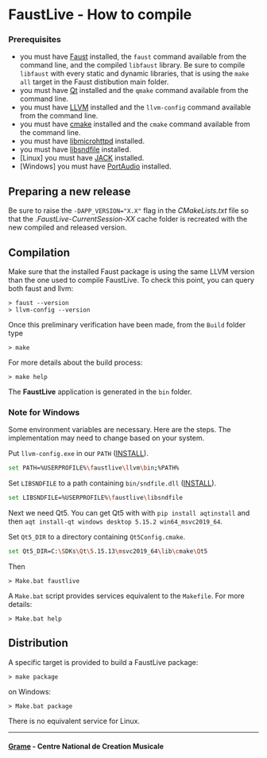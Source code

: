 FaustLive - How to compile
============================

### Prerequisites
- you must have [Faust](https://faust.grame.fr/) installed, the `faust` command available from the command line, and the compiled `libfaust` library. Be sure to compile `libfaust` with every static and dynamic libraries, that is using the `make all` target in the Faust distibution main folder.
- you must have [Qt](https://www.qt.io/) installed and the `qmake` command available from the command line.
- you must have [LLVM](http://llvm.org/) installed and the `llvm-config` command available from the command line.
- you must have [cmake](https://cmake.org/) installed and the `cmake` command available from the command line.
- you must have [libmicrohttpd](https://www.gnu.org/software/libmicrohttpd/) installed.
- you must have [libsndfile](http://www.mega-nerd.com/libsndfile/) installed.
- [Linux] you must have [JACK](http://jackaudio.org/) installed.
- [Windows] you must have [PortAudio](http://www.portaudio.com/) installed.

## Preparing a new release

Be sure to raise the `-DAPP_VERSION="X.X"` flag in the *CMakeLists.txt* file so that the .*FaustLive-CurrentSession-XX* cache folder is recreated with the new compiled and released version.

## Compilation

Make sure that the installed Faust package is using the same LLVM version than the one used to compile FaustLive. To check this point, you can query both faust and llvm:
~~~~~~~~~~
> faust --version
> llvm-config --version
~~~~~~~~~~

Once this preliminary verification have been made, from the `Build` folder type 
~~~~~~~~~~
> make
~~~~~~~~~~

For more details about the build process:
~~~~~~~~~~
> make help
~~~~~~~~~~

The **FaustLive** application is generated in the `bin` folder.

### Note for Windows

Some environment variables are necessary. Here are the steps. The implementation may need to change based on your system.

Put `llvm-config.exe` in our `PATH` ([INSTALL](https://github.com/DBraun/TD-Faust/releases/download/llvm-15.0.7-win11-x86_64/llvm-15.0.7-win11-x86_64.zip)).
```bash
set PATH=%USERPROFILE%\faustlive\llvm\bin;%PATH%
```

Set `LIBSNDFILE` to a path containing `bin/sndfile.dll` ([INSTALL](https://github.com/libsndfile/libsndfile/releases/download/1.2.0/libsndfile-1.2.0-win64.zip)).
```bash
set LIBSNDFILE=%USERPROFILE%\faustlive\libsndfile
```

Next we need Qt5. You can get Qt5 with with `pip install aqtinstall` and then `aqt install-qt windows desktop 5.15.2 win64_msvc2019_64`.

Set `Qt5_DIR` to a directory containing `Qt5Config.cmake`.
```bash
set Qt5_DIR=C:\SDKs\Qt\5.15.13\msvc2019_64\lib\cmake\Qt5
```

Then
~~~~~~~~~~
> Make.bat faustlive
~~~~~~~~~~

A `Make.bat` script provides services equivalent to the `Makefile`.
For more details:
~~~~~~~~~~
> Make.bat help
~~~~~~~~~~

## Distribution

A specific target is provided to build a FaustLive package:
~~~~~~~~~~
> make package
~~~~~~~~~~

on Windows:
~~~~~~~~~~
> Make.bat package
~~~~~~~~~~

There is no equivalent service for Linux.

--------------
#### [Grame](http://www.grame.fr) - Centre National de Creation Musicale
